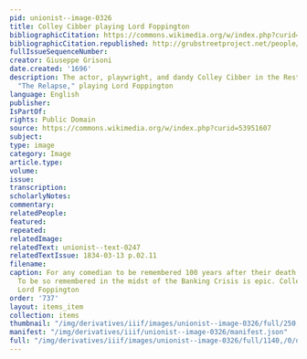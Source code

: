 ```yaml
---
pid: unionist--image-0326
title: Colley Cibber playing Lord Foppington
bibliographicCitation: https://commons.wikimedia.org/w/index.php?curid=53951607
bibliographicCitation.republished: http://grubstreetproject.net/people/colleycibber/images/1696_grisoni.php
fullIssueSequenceNumber: 
creator: Giuseppe Grisoni
date.created: '1696'
description: The actor, playwright, and dandy Colley Cibber in the Restoration comedy
  "The Relapse," playing Lord Foppington
language: English
publisher: 
IsPartOf: 
rights: Public Domain
source: https://commons.wikimedia.org/w/index.php?curid=53951607
subject: 
type: image
category: Image
article.type: 
volume: 
issue: 
transcription: 
scholarlyNotes: 
commentary: 
relatedPeople: 
featured: 
repeated: 
relatedImage: 
relatedText: unionist--text-0247
relatedTextIssue: 1834-03-13 p.02.11
filename: 
caption: For any comedian to be remembered 100 years after their death is an achievement.
  To be so remembered in the midst of the Banking Crisis is epic. Colley Cibber playing
  Lord Foppington
order: '737'
layout: items_item
collection: items
thumbnail: "/img/derivatives/iiif/images/unionist--image-0326/full/250,/0/default.jpg"
manifest: "/img/derivatives/iiif/unionist--image-0326/manifest.json"
full: "/img/derivatives/iiif/images/unionist--image-0326/full/1140,/0/default.jpg"
---
```

